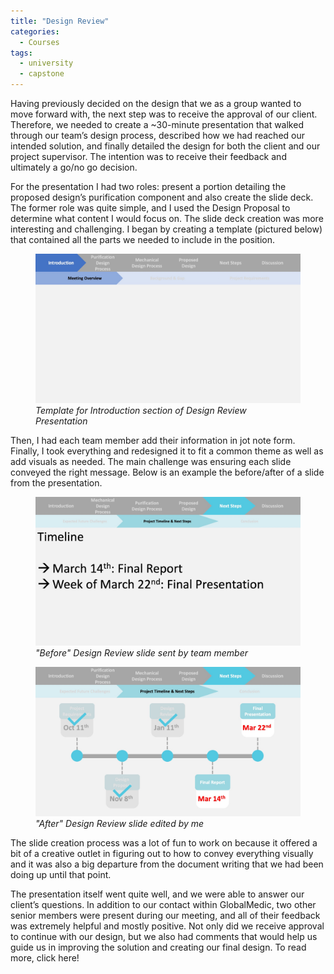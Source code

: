 ```yaml
---
title: "Design Review"
categories:
  - Courses
tags:
  - university
  - capstone
---
```

Having previously decided on the design that we as a group wanted to move forward with, the next step was to receive the approval of our client. Therefore, we needed to create a ~30-minute presentation that walked through our team’s design process, described how we had reached our intended solution, and finally detailed the design for both the client and our project supervisor. The intention was to receive their feedback and ultimately a go/no go decision.

For the presentation I had two roles: present a portion detailing the proposed design’s purification component and also create the slide deck. The former role was quite simple, and I used the Design Proposal to determine what content I would focus on. The slide deck creation was more interesting and challenging. I began by creating a template (pictured below) that contained all the parts we needed to include in the position. 
<figure>
  <img src="/assets/images/drtemplate.jpg" alt="Image" />
  <figcaption><em>Template for Introduction section of Design Review Presentation</em></figcaption>
</figure>
Then, I had each team member add their information in jot note form. Finally, I took everything and redesigned it to fit a common theme as well as add visuals as needed. The main challenge was ensuring each slide conveyed the right message. Below is an example the before/after of a slide from the presentation. 
<figure>
  <img src="/assets/images/drbefore.jpg" alt="Image" />
  <figcaption><em>"Before" Design Review slide sent by team member</em></figcaption>
</figure>
<figure>
  <img src="/assets/images/drafter.jpg" alt="Image" />
  <figcaption><em>"After" Design Review slide edited by me</em></figcaption>
</figure>
The slide creation process was a lot of fun to work on because it offered a bit of a creative outlet in figuring out to how to convey everything visually and it was also a big departure from the document writing that we had been doing up until that point. 

The presentation itself went quite well, and we were able to answer our client’s questions. In addition to our contact within GlobalMedic, two other senior members were present during our meeting, and all of their feedback was extremely helpful and mostly positive. Not only did we receive approval to continue with our design, but we also had comments that would help us guide us in improving the solution and creating our final design. To read more, click here!

